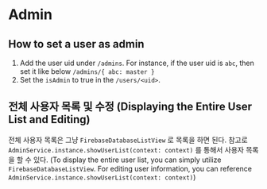 # Admin

## How to set a user as admin

1. Add the user uid under `/admins`.
   For instance, if the user uid is `abc`, then set it like below
   `/admins/{ abc: master }`
2. Set the `isAdmin` to true in the `/users/<uid>`.

## 전체 사용자 목록 및 수정 (Displaying the Entire User List and Editing)

전체 사용자 목록은 그냥 `FirebaseDatabaseListView` 로 목록을 하면 된다. 참고로 `AdminService.instance.showUserList(context: context)` 를 통해서 사용자 목록을 할 수 있다. (To display the entire user list, you can simply utilize `FirebaseDatabaseListView`. For editing user information, you can reference `AdminService.instance.showUserList(context: context)`)
